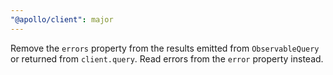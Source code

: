 ```yaml
---
"@apollo/client": major
---
```


Remove the `errors` property from the results emitted from `ObservableQuery` or returned from `client.query`. Read errors from the `error` property instead.
